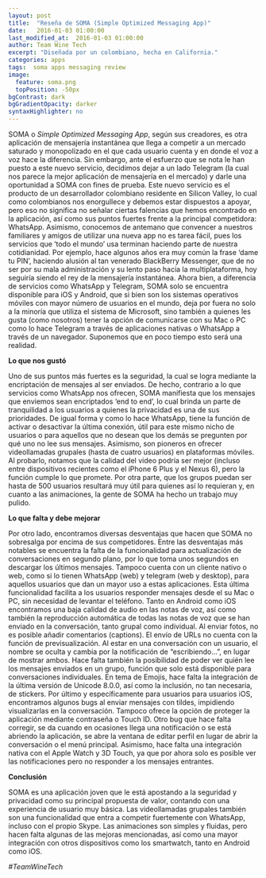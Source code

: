```yaml
---
layout: post
title:  "Reseña de SOMA (Simple Optimized Messaging App)"
date:   2016-01-03 01:00:00
last_modified_at:  2016-01-03 01:00:00
author: Team Wine Tech
excerpt: "Diseñada por un colombiano, hecha en California."
categories: apps 
tags:  soma apps messaging review
image:
  feature: soma.png
  topPosition: -50px
bgContrast: dark
bgGradientOpacity: darker
syntaxHighlighter: no
---
```

SOMA o *Simple Optimized Messaging App*, según sus creadores, es otra aplicación de mensajería instantánea que llega a competir a un mercado saturado y monopolizado en el que cada usuario cuenta y en donde el voz a voz hace la diferencia. Sin embargo, ante el esfuerzo que se nota le han puesto a este nuevo servicio, decidimos dejar a un lado Telegram (la cual nos parece la mejor aplicación de mensajería en el mercado) y darle una oportunidad a SOMA con fines de prueba.
Este nuevo servicio es el producto de un desarrollador colombiano residente en Silicon Valley, lo cual como colombianos nos enorgullece y debemos estar dispuestos a apoyar, pero eso no significa no señalar ciertas falencias que hemos encontrado en la aplicación, así como sus puntos fuertes frente a la principal competidora: WhatsApp. Asimismo, conocemos de antemano que convencer a nuestros familiares y amigos de utilizar una nueva app no es tarea fácil, pues los servicios que ‘todo el mundo’ usa terminan haciendo parte de nuestra cotidianidad. Por ejemplo, hace algunos años era muy común la frase ‘dame tu PIN’, haciendo alusión al tan venerado BlackBerry Messenger, que de no ser por su mala administración y su lento paso hacia la multiplataforma, hoy seguiría siendo el rey de la mensajería instantánea.
Ahora bien, a diferencia de servicios como WhatsApp y Telegram, SOMA solo se encuentra disponible para iOS y Android, que si bien son los sistemas operativos móviles con mayor número de usuarios en el mundo, deja por fuera no solo a la minoría que utiliza el sistema de Microsoft, sino también a quienes les gusta (como nosotros) tener la opción de comunicarse con su Mac o PC como lo hace Telegram a través de aplicaciones nativas o WhatsApp a través de un navegador. Suponemos que en poco tiempo esto será una realidad.

**Lo que nos gustó**

Uno de sus puntos más fuertes es la seguridad, la cual se logra mediante la encriptación de mensajes al ser enviados. De hecho, contrario a lo que servicios como WhatsApp nos ofrecen, SOMA manifiesta que los mensajes que enviemos sean encriptados ‘end to end’, lo cual brinda un parte de tranquilidad a los usuarios a quienes la privacidad es una de sus prioridades. De igual forma y como lo hace WhatsApp, tiene la función de activar o desactivar la última conexión, útil para este mismo nicho de usuarios o para aquellos que no desean que los demás se pregunten por qué uno no lee sus mensajes. Asimismo, son pioneros en ofrecer videollamadas grupales (hasta de cuatro usuarios) en plataformas móviles. Al probarlo, notamos que la calidad del video podría ser mejor (incluso entre dispositivos recientes como el iPhone 6 Plus y el Nexus 6), pero la función cumple lo que promete. Por otra parte, que los grupos puedan ser hasta de 500 usuarios resultará muy útil para quienes así lo requieran y, en cuanto a las animaciones, la gente de SOMA ha hecho un trabajo muy pulido.

**Lo que falta y debe mejorar**

Por otro lado, encontramos diversas desventajas que hacen que SOMA no sobresalga por encima de sus competidores. Entre las desventajas más notables se encuentra la falta de la funcionalidad para actualización de conversaciones en segundo plano, por lo que toma unos segundos en descargar los últimos mensajes. Tampoco cuenta con un cliente nativo o web, como si lo tienen WhatsApp (web) y telegram (web y desktop), para aquellos usuarios que dan un mayor uso a estas aplicaciones. Esta última funcionalidad facilita a los usuarios responder mensajes desde el su Mac o PC, sin necesidad de levantar el teléfono. Tanto en Android como iOS encontramos una baja calidad de audio en las notas de voz, así como también la reproducción automática de todas las notas de voz que se han enviado en la conversación, tanto grupal como individual. Al enviar fotos, no es posible añadir comentarios (captions). El envío de URLs no cuenta con la función de previsualización. Al estar en una conversación con un usuario, el nombre se oculta y cambia por la notificación de “escribiendo…”, en lugar de mostrar ambos. Hace falta también la posibilidad de poder ver quién lee los mensajes enviados en un grupo, función que solo está disponible para conversaciones individuales. En tema de Emojis, hace falta la integración de la última versión de Unicode 8.0.0, así como la inclusión, no tan necesaria, de stickers. Por último y específicamente para usuarios para usuarios iOS, encontramos algunos bugs al enviar mensajes con tildes, impidiendo visualizarlas en la conversación. Tampoco ofrece la opción de proteger la aplicación mediante contraseña o Touch ID. Otro bug que hace falta corregir, se da cuando en ocasiones llega una notificación o se está abriendo la aplicación, se abre la ventana de editar perfil en lugar de abrir la conversación o el menú principal. Asimismo, hace falta una integración nativa con el Apple Watch y 3D Touch, ya que por ahora solo es posible ver las notificaciones pero no responder a los mensajes entrantes.

**Conclusión**

SOMA es una aplicación joven que le está apostando a la seguridad y privacidad como su principal propuesta de valor, contando con una experiencia de usuario muy básica. Las videollamadas grupales también son una funcionalidad que entra a competir fuertemente con WhatsApp, incluso con el propio Skype. Las animaciones son simples y fluidas, pero hacen falta algunas de las mejoras mencionadas, así como una mayor integración con otros dispositivos como los smartwatch, tanto en Android como iOS.

*#TeamWineTech*

